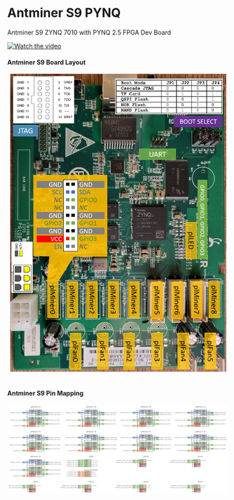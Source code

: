 # Antminer S9 PYNQ
 Antminer S9 ZYNQ 7010 with PYNQ 2.5 FPGA Dev Board

[![Watch the video](https://img.youtube.com/vi/6u0NJOwvOMA/maxresdefault.jpg)](https://www.youtube.com/watch?v=6u0NJOwvOMA&t=62s)


#### Antminer S9 Board Layout <br>
<img src="resource/Antminer S9 Pin Mapping.png" width="500px"><br><br>
#### Antminer S9 Pin Mapping <br>
<img src="resource/Antminer S9 - GPIO Pinout.jpg" width="1000px">
